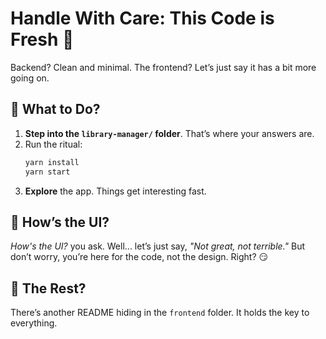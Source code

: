 # **Handle With Care: This Code is Fresh 🧼**

Backend? Clean and minimal. The frontend? Let’s just say it has a bit more going on.

## 🚀 **What to Do?**

1. **Step into the `library-manager/` folder**. That’s where your answers are.
2. Run the ritual:
   ```bash
   yarn install
   yarn start
   ```
3. **Explore** the app. Things get interesting fast.

## 🎨 **How’s the UI?**

_How's the UI?_ you ask. Well... let’s just say, _"Not great, not terrible."_ But don’t worry, you’re here for the code, not the design. Right? 😏

## 🧩 **The Rest?**

There’s another README hiding in the `frontend` folder. It holds the key to everything.
